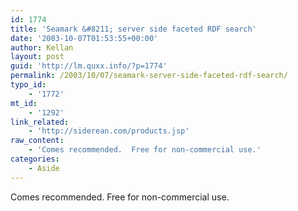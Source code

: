 ```yaml
---
id: 1774
title: 'Seamark &#8211; server side faceted RDF search'
date: '2003-10-07T01:53:55+00:00'
author: Kellan
layout: post
guid: 'http://lm.quxx.info/?p=1774'
permalink: /2003/10/07/seamark-server-side-faceted-rdf-search/
typo_id:
    - '1772'
mt_id:
    - '1292'
link_related:
    - 'http://siderean.com/products.jsp'
raw_content:
    - 'Comes recommended.  Free for non-commercial use.'
categories:
    - Aside
---
```


Comes recommended. Free for non-commercial use.